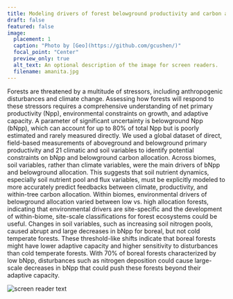 ```yaml
---
title: Modeling drivers of forest belowground productivity and carbon allocation
draft: false
featured: false
image:
  placement: 1
  caption: "Photo by [Geo](https://github.com/gcushen/)"
  focal_point: "Center"
  preview_only: true
  alt_text: An optional description of the image for screen readers.
  filename: amanita.jpg
---
```

Forests are threatened by a multitude of stressors, including anthropogenic disturbances and climate change. Assessing how forests will respond to these stressors requires a comprehensive understanding of net primary productivity (Npp), environmental constraints on growth, and adaptive capacity. A parameter of significant uncertainty is belowground Npp (bNpp), which can account for up to 80% of total Npp but is poorly estimated and rarely measured directly. We used a global dataset of direct, field-based measurements of aboveground and belowground primary productivity and 21 climatic and soil variables to identify potential constraints on bNpp and belowground carbon allocation. Across biomes, soil variables, rather than climate variables, were the main drivers of bNpp and belowground allocation. This suggests that soil nutrient dynamics, especially soil nutrient pool and flux variables, must be explicitly modeled to more accurately predict feedbacks between climate, productivity, and within-tree carbon allocation. Within biomes, environmental drivers of belowground allocation varied between low vs. high allocation forests, indicating that environmental drivers are site-specific and the development of within-biome, site-scale classifications for forest ecosystems could be useful. Changes in soil variables, such as increasing soil nitrogen pools, caused abrupt and large decreases in bNpp for boreal, but not cold temperate forests. These threshold-like shifts indicate that boreal forests might have lower adaptive capacity and higher sensitivity to disturbances than cold temperate forests. With 70% of boreal forests characterized by low bNpp, disturbances such as nitrogen deposition could cause large-scale decreases in bNpp that could push these forests beyond their adaptive capacity. 

![screen reader text](treediagram.png "Carbon allocation within a tree")
